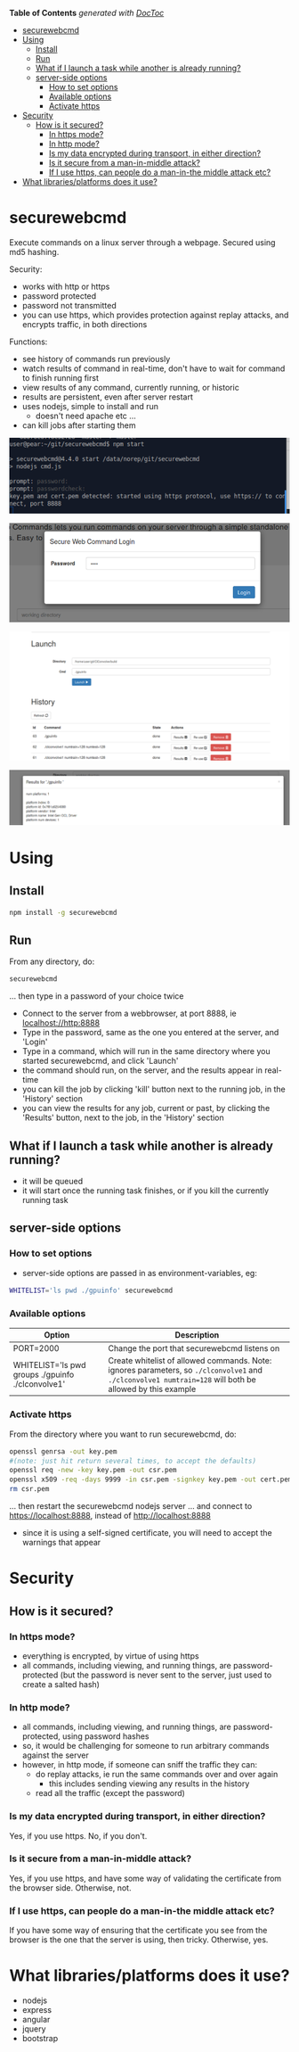 <!-- START doctoc generated TOC please keep comment here to allow auto update -->
<!-- DON'T EDIT THIS SECTION, INSTEAD RE-RUN doctoc TO UPDATE -->
**Table of Contents**  *generated with [DocToc](https://github.com/thlorenz/doctoc)*

- [securewebcmd](#securewebcmd)
- [Using](#using)
  - [Install](#install)
  - [Run](#run)
  - [What if I launch a task while another is already running?](#what-if-i-launch-a-task-while-another-is-already-running)
  - [server-side options](#server-side-options)
    - [How to set options](#how-to-set-options)
    - [Available options](#available-options)
    - [Activate https](#activate-https)
- [Security](#security)
  - [How is it secured?](#how-is-it-secured)
    - [In https mode?](#in-https-mode)
    - [In http mode?](#in-http-mode)
    - [Is my data encrypted during transport, in either direction?](#is-my-data-encrypted-during-transport-in-either-direction)
    - [Is it secure from a man-in-middle attack?](#is-it-secure-from-a-man-in-middle-attack)
    - [If I use https, can people do a man-in-the middle attack etc?](#if-i-use-https-can-people-do-a-man-in-the-middle-attack-etc)
- [What libraries/platforms does it use?](#what-librariesplatforms-does-it-use)

<!-- END doctoc generated TOC please keep comment here to allow auto update -->

# securewebcmd
Execute commands on a linux server through a webpage. Secured using md5 hashing.

Security:
* works with http or https
* password protected
* password not transmitted
* you can use https, which provides protection against replay attacks, and encrypts traffic, in both directions

Functions:
* see history of commands run previously
* watch results of command in real-time, don't have to wait for command to finish running first
* view results of any command, currently running, or historic
* results are persistent, even after server restart
* uses nodejs, simple to install and run
  * doesn't need apache etc ...
* can kill jobs after starting them

![screenshot-server](screenshots/securewebcmd-server.png)

![screenshot0](screenshots/securewebcmd0.png)

![screenshot1](screenshots/securewebcmd1.png)

![screenshot2](screenshots/securewebcmd2.png)

# Using

## Install

```bash
npm install -g securewebcmd
```

## Run

From any directory, do:
```bash
securewebcmd
```
... then type in a password of your choice twice

* Connect to the server from a webbrowser, at port 8888, ie [localhost://http:8888](http://localhost:8888)
* Type in the password, same as the one you entered at the server, and 'Login'
* Type in a command, which will run in the same directory where you started securewebcmd, and click 'Launch'
* the command should run, on the server, and the results appear in real-time
* you can kill the job by clicking 'kill' button next to the running job, in the 'History' section
* you can view the results for any job, current or past, by clicking the 'Results' button, next to the job, in the 'History' section

## What if I launch a task while another is already running?

* it will be queued
* it will start once the running task finishes, or if you kill the currently running task

## server-side options

### How to set options

* server-side options are passed in as environment-variables, eg:
```bash
WHITELIST='ls pwd ./gpuinfo' securewebcmd
```

### Available options

| Option | Description |
|---------|-------------|
| PORT=2000 | Change the port that securewebcmd listens on |
| WHITELIST='ls pwd groups ./gpuinfo ./clconvolve1' | Create whitelist of allowed commands.  Note: ignores parameters, so `./clconvolve1` and `./clconvolve1 numtrain=128` will both be allowed by this example |

### Activate https

From the directory where you want to run securewebcmd, do:
```bash
openssl genrsa -out key.pem
#(note: just hit return several times, to accept the defaults)
openssl req -new -key key.pem -out csr.pem
openssl x509 -req -days 9999 -in csr.pem -signkey key.pem -out cert.pem
rm csr.pem
```
... then restart the securewebcmd nodejs server
... and connect to [https://localhost:8888](https://localhost:8888), instead of [http://localhost:8888](http://localhost:8888)
* since it is using a self-signed certificate, you will need to accept the warnings that appear

# Security

## How is it secured?

### In https mode?
* everything is encrypted, by virtue of using https
* all commands, including viewing, and running things, are password-protected (but the password is never sent to the server, just used to create a salted hash)

### In http mode?
* all commands, including viewing, and running things, are password-protected, using password hashes
* so, it would be challenging for someone to run arbitrary commands against the server
* however, in http mode, if someone can sniff the traffic they can:
  * do replay attacks, ie run the same commands over and over again
    * this includes sending viewing any results in the history
  * read all the traffic (except the password)

### Is my data encrypted during transport, in either direction?

Yes, if you use https.  No, if you don't.

### Is it secure from a man-in-middle attack?

Yes, if you use https, and have some way of validating the certificate from the browser side. Otherwise, not.

### If I use https, can people do a man-in-the middle attack etc?

If you have some way of ensuring that the certificate you see from the browser is the one that the server is using, then tricky.  Otherwise, yes.

# What libraries/platforms does it use?

* nodejs
* express
* angular
* jquery
* bootstrap

